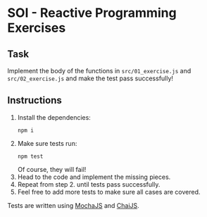 # SOI - Reactive Programming Exercises

## Task

Implement the body of the functions in `src/01_exercise.js` and `src/02_exercise.js` and make the test pass
successfully!

## Instructions

1. Install the dependencies:
   ```shell
   npm i
   ```
2. Make sure tests run:
   ```shell
   npm test
   ```
   Of course, they will fail!
3. Head to the code and implement the missing pieces.
4. Repeat from step 2. until tests pass successfully.
5. Feel free to add more tests to make sure all cases are covered.

Tests are written using [MochaJS][1] and [ChaiJS][2].

[1]: https://mochajs.org/
[2]: https://www.chaijs.com/
